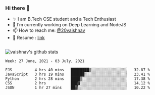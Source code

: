 ### Hi there 👋

<!--
**vaishnav-197/vaishnav-197** is a ✨ _special_ ✨ repository because its `README.md` (this file) appears on your GitHub profile.

Here are some ideas to get you started:
-->

- ✨ I am B.Tech CSE student and a Tech Enthusiast
- 🔭 I’m currently working on Deep Learning and NodeJS
- 📫 How to reach me: [@20vaishnav](https://twitter.com/20vaishnav)
- 🔭 Resume : [link](https://docs.google.com/document/d/1sVmdrZ_oAZ5dlCYpcAQodWISeJOea8gpJk0LbAx-6Y0/edit?usp=sharing)

<img src="https://github.com/vaishnav-197/vaishnav-197/blob/main/images/stat.svg" alt=""/>


![vaishnav's github stats](https://github-readme-stats.vercel.app/api?username=vaishnav-197&show_icons=true&theme=dark&count_private=true)



<!--START_SECTION:waka-->
```text
Week: 27 June, 2021 - 03 July, 2021

EJS          4 hrs 40 mins   ████████▒░░░░░░░░░░░░░░░░   32.87 % 
JavaScript   3 hrs 19 mins   ██████░░░░░░░░░░░░░░░░░░░   23.41 % 
Python       2 hrs 28 mins   ████▒░░░░░░░░░░░░░░░░░░░░   17.38 % 
CSS          2 hrs           ███▓░░░░░░░░░░░░░░░░░░░░░   14.12 % 
JSON         1 hr 27 mins    ██▓░░░░░░░░░░░░░░░░░░░░░░   10.22 % 
```
<!--END_SECTION:waka-->
